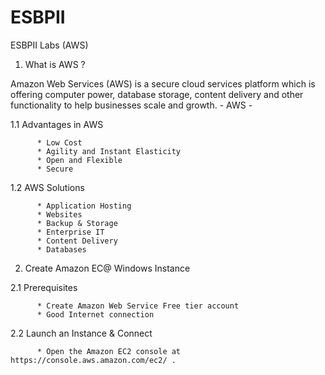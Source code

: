 # ESBPII
ESBPII Labs (AWS)

01. What is AWS ?

Amazon Web Services (AWS) is a secure cloud services platform which is offering computer power, database storage, content delivery and other functionality to help businesses scale and growth.
                                                                      - AWS -

1.1 Advantages in AWS

          * Low Cost
          * Agility and Instant Elasticity
          * Open and Flexible
          * Secure

1.2 AWS Solutions

          * Application Hosting
          * Websites
          * Backup & Storage
          * Enterprise IT
          * Content Delivery
          * Databases

02. Create Amazon EC@ Windows Instance

2.1 Prerequisites
      
          * Create Amazon Web Service Free tier account
          * Good Internet connection

2.2 Launch an Instance & Connect

          * Open the Amazon EC2 console at https://console.aws.amazon.com/ec2/ .
          
          
